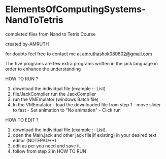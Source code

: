 # ElementsOfComputingSystems-NandToTetris
completed files from Nand to Tetris Course

created by-AMRUTH

for doubts feel free to contact me at amruthashok080602@gmail.com

The five programs are few extra programs written in the jack language in order to enhance the understanding

HOW TO RUN ?
1. download the individual file (example :- List)
2. file/JackCompiler run the JackCompiler
3. run the VMEmulator (windows Batch file)
4. In the VMEmulator - load the downloaded file from step 1
                     - move slider to fast
                     - Set animation to "No animation"
                     - Click run
                     
HOW TO EDIT ?
1. download the individual file (example :- List).
2. open the Main.jack and other jack file(if existing) in your desired text editor (NOTEPAD++).
3. edit as per you need and save it.
4. follow from step 2 in HOW TO RUN
